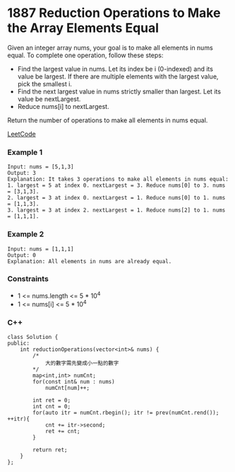 # 1887 Reduction Operations to Make the Array Elements Equal

Given an integer array nums, your goal is to make all elements in nums equal. To complete one operation, follow these steps:

* Find the largest value in nums. Let its index be i (0-indexed) and its value be largest. If there are multiple elements with the largest value, pick the smallest i.
* Find the next largest value in nums strictly smaller than largest. Let its value be nextLargest.
* Reduce nums[i] to nextLargest.

Return the number of operations to make all elements in nums equal.

[LeetCode](https://leetcode.cn/problems/reduction-operations-to-make-the-array-elements-equal/description/)

### Example 1

```
Input: nums = [5,1,3]
Output: 3
Explanation: It takes 3 operations to make all elements in nums equal:
1. largest = 5 at index 0. nextLargest = 3. Reduce nums[0] to 3. nums = [3,1,3].
2. largest = 3 at index 0. nextLargest = 1. Reduce nums[0] to 1. nums = [1,1,3].
3. largest = 3 at index 2. nextLargest = 1. Reduce nums[2] to 1. nums = [1,1,1].
```

### Example 2

```
Input: nums = [1,1,1]
Output: 0
Explanation: All elements in nums are already equal.
```

### Constraints

* 1 <= nums.length <= 5 * 10<sup>4</sup>
* 1 <= nums[i] <= 5 * 10<sup>4</sup>


### C++ 

```
class Solution {
public:
    int reductionOperations(vector<int>& nums) {
        /*
            大的數字需先變成小一點的數字
        */
        map<int,int> numCnt;
        for(const int& num : nums)
            numCnt[num]++;

        int ret = 0;
        int cnt = 0;
        for(auto itr = numCnt.rbegin(); itr != prev(numCnt.rend()); ++itr){
            cnt += itr->second;
            ret += cnt;
        }

        return ret;   
    }
};
```